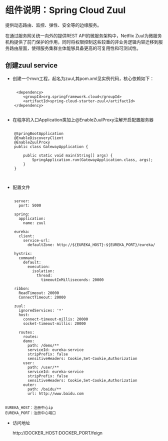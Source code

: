 # 组件说明：Spring Cloud Zuul

提供动态路由、监控、弹性、安全等的边缘服务。

在通过服务网关统一向外的提供REST API的微服务架构中，Netflix Zuul为微服务机构提供了前门保护的作用，同时将权限控制这些较重的非业务逻辑内容迁移到服务路由层面，使得服务集群主体能够具备更高的可复用性和可测试性。


## 创建zuul service

* 创建一个mvn工程，起名为zuul,其pom.xml见实例代码，核心依赖如下：

```
    
     <dependency>
        <groupId>org.springframework.cloud</groupId>
        <artifactId>spring-cloud-starter-zuul</artifactId>
    </dependency>
        
```

* 在程序的入口Application类加上@EnableZuulProxy注解开启配置服务器

```
    
    @SpringBootApplication
    @EnableDiscoveryClient
    @EnableZuulProxy
    public class GatewayApplication {
    
        public static void main(String[] args) {
            SpringApplication.run(GatewayApplication.class, args);
        }
    }

        
```

* 配置文件

```
    
    server:
      port: 5000
    
    spring:
      application:
        name: zuul
    
    eureka:
      client:
        service-url:
          defaultZone: http://${EUREKA_HOST}:${EUREKA_PORT}/eureka/
    
    hystrix:
      command:
        default:
          execution:
            isolation:
              thread:
                timeoutInMilliseconds: 20000
    
    ribbon:
      ReadTimeout: 20000
      ConnectTimeout: 20000
    
    zuul:
      ignoredServices: '*'
      host:
        connect-timeout-millis: 20000
        socket-timeout-millis: 20000
    
      routes:
        routes:
        demo:
          path: /demo/**
          serviceId: eureka-service
          stripPrefix: false
          sensitiveHeaders: Cookie,Set-Cookie,Authorization
        user:
          path: /user/**
          serviceId: eureka-service
          stripPrefix: false
          sensitiveHeaders: Cookie,Set-Cookie,Authorization
        outer:
          path: /baidu/**
          url: http://www.baidu.com
        
```
    
    EUREKA_HOST：注册中心ip
    EUREKA_PORT：注册中心端口
    
* 访问地址

    http://DOCKER_HOST:DOCKER_PORT/feign
   

